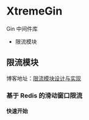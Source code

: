 # XtremeGin

Gin 中间件库

- 限流模块

## 限流模块
博客地址：[限流模块设计与实现](https://yzletter.notion.site/Gin-Redis-1df89200bcae80b4802dfe20582bda46)

### 基于 Redis 的滑动窗口限流

#### 快速开始

``` go
```

